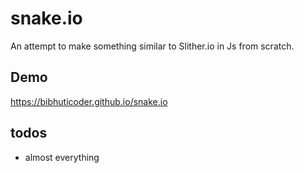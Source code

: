 # snake.io

An attempt to make something similar to Slither.io in Js from scratch.

## Demo
https://bibhuticoder.github.io/snake.io

## todos
- almost everything
